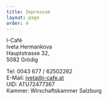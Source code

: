 ```yaml
---
title: Impressum
layout: page
order: 4
---
```


I-Café  
Iveta Hermankova  
Hauptstrasse 32,  
5082 Grödig
 
Tel: 0043 677 / 62502262  
E-Mail: <a href="mailto:iveta@i-cafe.at">iveta@i-cafe.at</a>   
UID: ATU72477367  
Kammer: Wirschaftskammer Salzburg